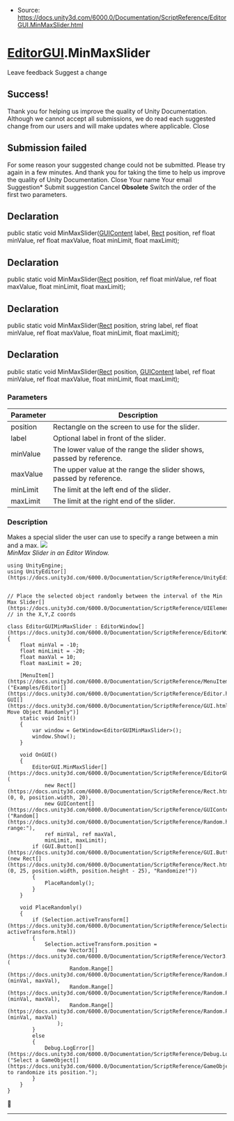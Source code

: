 * Source: https://docs.unity3d.com/6000.0/Documentation/ScriptReference/EditorGUI.MinMaxSlider.html

#  [EditorGUI](https://docs.unity3d.com/6000.0/Documentation/ScriptReference/EditorGUI.html).MinMaxSlider
Leave feedback
Suggest a change
## Success!
Thank you for helping us improve the quality of Unity Documentation. Although we cannot accept all submissions, we do read each suggested change from our users and will make updates where applicable.
Close
## Submission failed
For some reason your suggested change could not be submitted. Please <a>try again</a> in a few minutes. And thank you for taking the time to help us improve the quality of Unity Documentation.
Close
Your name Your email Suggestion* Submit suggestion
Cancel
**Obsolete** Switch the order of the first two parameters.
## Declaration
public static void MinMaxSlider([GUIContent](https://docs.unity3d.com/6000.0/Documentation/ScriptReference/GUIContent.html) label, [Rect](https://docs.unity3d.com/6000.0/Documentation/ScriptReference/Rect.html) position, ref float minValue, ref float maxValue, float minLimit, float maxLimit); 
## Declaration
public static void MinMaxSlider([Rect](https://docs.unity3d.com/6000.0/Documentation/ScriptReference/Rect.html) position, ref float minValue, ref float maxValue, float minLimit, float maxLimit); 
## Declaration
public static void MinMaxSlider([Rect](https://docs.unity3d.com/6000.0/Documentation/ScriptReference/Rect.html) position, string label, ref float minValue, ref float maxValue, float minLimit, float maxLimit); 
## Declaration
public static void MinMaxSlider([Rect](https://docs.unity3d.com/6000.0/Documentation/ScriptReference/Rect.html) position, [GUIContent](https://docs.unity3d.com/6000.0/Documentation/ScriptReference/GUIContent.html) label, ref float minValue, ref float maxValue, float minLimit, float maxLimit); 
### Parameters
Parameter | Description  
---|---  
position | Rectangle on the screen to use for the slider.  
label | Optional label in front of the slider.  
minValue | The lower value of the range the slider shows, passed by reference.  
maxValue | The upper value at the range the slider shows, passed by reference.  
minLimit | The limit at the left end of the slider.  
maxLimit | The limit at the right end of the slider.  
### Description
Makes a special slider the user can use to specify a range between a min and a max.
![](https://docs.unity3d.com/6000.0/Documentation/StaticFiles/ScriptRefImages/EditorGUIMinMaxSlider.png)   
_MinMax Slider in an Editor Window._
```
using UnityEngine;
using UnityEditor[](https://docs.unity3d.com/6000.0/Documentation/ScriptReference/UnityEditor.html);  
  

// Place the selected object randomly between the interval of the Min Max Slider[](https://docs.unity3d.com/6000.0/Documentation/ScriptReference/UIElements.Slider.html)
// in the X,Y,Z coords  
  
class EditorGUIMinMaxSlider : EditorWindow[](https://docs.unity3d.com/6000.0/Documentation/ScriptReference/EditorWindow.html)
{
    float minVal = -10;
    float minLimit = -20;
    float maxVal = 10;
    float maxLimit = 20;  
  
    [MenuItem[](https://docs.unity3d.com/6000.0/Documentation/ScriptReference/MenuItem.html)("Examples/Editor[](https://docs.unity3d.com/6000.0/Documentation/ScriptReference/Editor.html) GUI[](https://docs.unity3d.com/6000.0/Documentation/ScriptReference/GUI.html) Move Object Randomly")]
    static void Init()
    {
        var window = GetWindow<EditorGUIMinMaxSlider>();
        window.Show();
    }  
  
    void OnGUI()
    {
        EditorGUI.MinMaxSlider[](https://docs.unity3d.com/6000.0/Documentation/ScriptReference/EditorGUI.MinMaxSlider.html)(
            new Rect[](https://docs.unity3d.com/6000.0/Documentation/ScriptReference/Rect.html)(0, 0, position.width, 20),
            new GUIContent[](https://docs.unity3d.com/6000.0/Documentation/ScriptReference/GUIContent.html)("Random[](https://docs.unity3d.com/6000.0/Documentation/ScriptReference/Random.html) range:"),
            ref minVal, ref maxVal,
            minLimit, maxLimit);
        if (GUI.Button[](https://docs.unity3d.com/6000.0/Documentation/ScriptReference/GUI.Button.html)(new Rect[](https://docs.unity3d.com/6000.0/Documentation/ScriptReference/Rect.html)(0, 25, position.width, position.height - 25), "Randomize!"))
        {
            PlaceRandomly();
        }
    }  
  
    void PlaceRandomly()
    {
        if (Selection.activeTransform[](https://docs.unity3d.com/6000.0/Documentation/ScriptReference/Selection-activeTransform.html))
        {
            Selection.activeTransform.position =
                new Vector3[](https://docs.unity3d.com/6000.0/Documentation/ScriptReference/Vector3.html)(
                    Random.Range[](https://docs.unity3d.com/6000.0/Documentation/ScriptReference/Random.Range.html)(minVal, maxVal),
                    Random.Range[](https://docs.unity3d.com/6000.0/Documentation/ScriptReference/Random.Range.html)(minVal, maxVal),
                    Random.Range[](https://docs.unity3d.com/6000.0/Documentation/ScriptReference/Random.Range.html)(minVal, maxVal)
                );
        }
        else
        {
            Debug.LogError[](https://docs.unity3d.com/6000.0/Documentation/ScriptReference/Debug.LogError.html)("Select a GameObject[](https://docs.unity3d.com/6000.0/Documentation/ScriptReference/GameObject.html) to randomize its position.");
        }
    }
}

```

* * *
